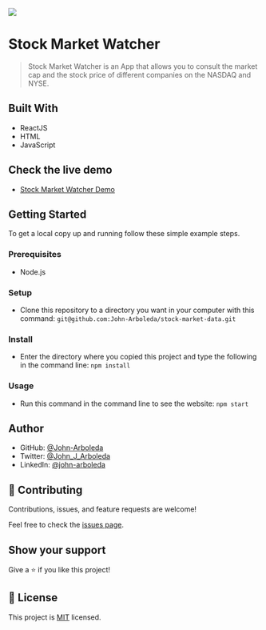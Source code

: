 ![](https://img.shields.io/badge/Microverse-blueviolet)

# Stock Market Watcher

> Stock Market Watcher is an App that allows you to consult the market cap and the stock price of different companies on the NASDAQ and NYSE. 

## Built With

- ReactJS
- HTML
- JavaScript

## Check the live demo
- [Stock Market Watcher Demo](https://john-arboleda.github.io/stock-market-data/)

## Getting Started

To get a local copy up and running follow these simple example steps.

### Prerequisites

- Node.js

### Setup

- Clone this repository to a directory you want in your computer with this command: ```git@github.com:John-Arboleda/stock-market-data.git```

### Install

- Enter the directory where you copied this project and type the following in the command line: ```npm install```

### Usage

- Run this command in the command line to see the website: ```npm start```

## Author

- GitHub: [@John-Arboleda](https://github.com/John-Arboleda)
- Twitter: [@John_J_Arboleda](https://twitter.com/John_J_Arboleda)
- LinkedIn: [@john-arboleda](https://www.linkedin.com/in/john-arboleda/)

## 🤝 Contributing

Contributions, issues, and feature requests are welcome!

Feel free to check the [issues page](../../issues/).

## Show your support

Give a ⭐️ if you like this project!

## 📝 License

This project is [MIT](./LICENSE) licensed.
